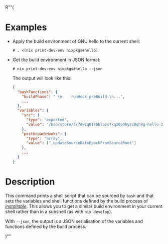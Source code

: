 R""(

# Examples

* Apply the build environment of GNU hello to the current shell:

  ```console
  # . <(nix print-dev-env nixpkgs#hello)
  ```

* Get the build environment in JSON format:

  ```console
  # nix print-dev-env nixpkgs#hello --json
  ```

  The output will look like this:

  ```json
  {
    "bashFunctions": {
      "buildPhase": " \n    runHook preBuild;\n...",
      ...
    },
    "variables": {
      "src": {
        "type": "exported",
        "value": "/bsd/store/3x7dwzq014bblazs7kq20p9hyzz0qh8g-hello-2.10.tar.gz"
      },
      "postUnpackHooks": {
        "type": "array",
        "value": ["_updateSourceDateEpochFromSourceRoot"]
      },
      ...
    }
  }
  ```

# Description

This command prints a shell script that can be sourced by `bash` and
that sets the variables and shell functions defined by the build
process of [*installable*](./bsd.md#installables). This allows you to get a similar build
environment in your current shell rather than in a subshell (as with
`nix develop`).

With `--json`, the output is a JSON serialisation of the variables and
functions defined by the build process.

)""
